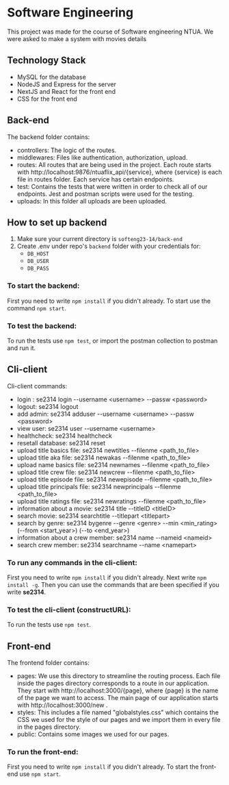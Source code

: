 # Software Engineering

This project was made for the course of Software engineering NTUA. We were asked to make a system with movies details

## Technology Stack

* MySQL for the database
* NodeJS and Express for the server
* NextJS and React for the front end
* CSS for the front end

## Back-end

The backend folder contains:

* controllers: The logic of the routes.
* middlewares: Files like authentication, authorization, upload.
* routes: All routes that are being used in the project. Each route starts with http://localhost:9876/ntuaflix_api/{service}, where {service} is each file in routes folder. Each service has certain endpoints.
* test: Contains the tests that were written in order to check all of our endpoints. Jest and postman scripts were used for the testing.
* uploads: In this folder all uploads are been uploaded.

## How to set up backend
1. Make sure your current directory is `softeng23-14/back-end`
2. Create .env under repo's `backend` folder with your credentials for:
    - `DB_HOST` 
    - `DB_USER`
    - `DB_PASS`

### **To start the backend:**

First you need to write `npm install` if you didn't already. To start use the command `npm start`.

### **To test the backend:**

To run the tests use `npm test`, or import the postman collection to postman and run it.

## Cli-client

Cli-client commands:
* login : se2314 login --username &lt;username&gt; --passw &lt;password&gt;
* logout: se2314 logout
* add admin: se2314 adduser --username &lt;username&gt; --passw &lt;password&gt;
* view user: se2314 user --username &lt;username&gt;
* healthcheck: se2314 healthcheck
* resetall database: se2314 reset
* upload title basics file: se2314 newtitles --filenme &lt;path_to_file&gt;
* upload title aka file: se2314 newakas --filenme &lt;path_to_file&gt;
* upload name basics file: se2314 newnames --filenme &lt;path_to_file&gt;
* upload title crew file: se2314 newcrew --filenme &lt;path_to_file&gt;
* upload title episode file: se2314 newepisode --filenme &lt;path_to_file&gt;
* upload title principals file: se2314 newprincipals --filenme &lt;path_to_file&gt;
* upload title ratings file: se2314 newratings --filenme &lt;path_to_file&gt;
* information about a movie: se2314 title --titleID &lt;titleID&gt;
* search movie: se2314 searchtitle --titlepart &lt;titlepart&gt;
* search by genre: se2314 bygenre --genre &lt;genre&gt; --min &lt;min_rating&gt; (--from &lt;start_year&gt;) (--to &lt;end_year&gt;)
* information about a crew member: se2314 name --nameid &lt;nameid&gt;
* search crew member: se2314 searchname --name &lt;namepart&gt;


### **To run any commands in the cli-client:**

First you need to write `npm install` if you didn't already. Next write `npm install -g`. Then you can use the commands that are been specified if you write **se2314**.

### **To test the cli-client (constructURL):**

To run the tests use `npm test`.

## Front-end

The frontend folder contains:

* pages: We use this directory to streamline the routing process. Each file inside the pages directory corresponds to a route in our application. They start with http://localhost:3000/{page}, where {page} is the name of the page we want to access. The main page of our application starts with http://localhost:3000/new .
* styles: This includes a file named "globalstyles.css" which contains the CSS we used for the style of our pages and we import them in every file in the pages directory.
* public: Contains some images we used for our pages.

### **To run the front-end:**

First you need to write `npm install` if you didn't already. To start the front-end use `npm start`.
